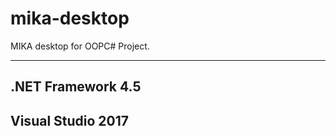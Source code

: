 # mika-desktop
MIKA desktop for OOPC# Project.


------------------
.NET Framework 4.5
------------------
Visual Studio 2017
------------------
